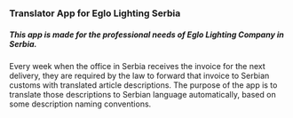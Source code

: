 <h3>Translator App for Eglo Lighting Serbia</h3>
<h5>This app is made for the professional needs of Eglo Lighting Company in Serbia.</h5>
Every week when the office in Serbia receives the invoice for the next delivery, they are required by the law to forward that invoice to Serbian customs with translated article descriptions.
The purpose of the app is to translate those descriptions to Serbian language automatically, based on some description naming conventions.